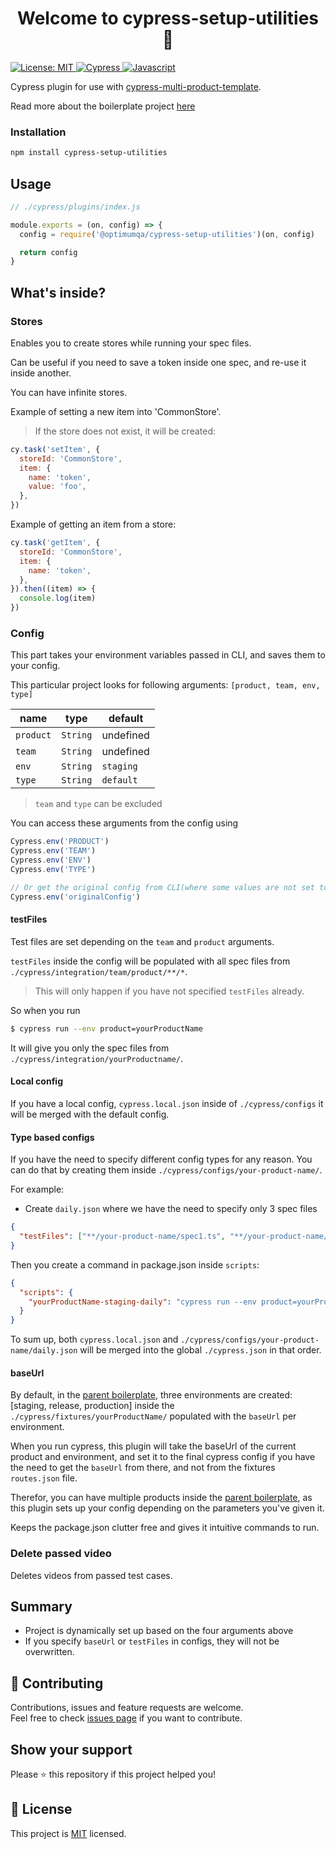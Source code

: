 <h1 align="center">Welcome to cypress-setup-utilities 👋 </h1>
<a href="https://github.com/optimumqa/cypress-setup-utilities/blob/main/LICENSE">
  <img alt="License: MIT" src="https://img.shields.io/badge/license-MIT-yellow.svg" target="_blank" />
</a>
<a href="">
  <img alt="Cypress" src="https://img.shields.io/badge/-cypress-%23E5E5E5?style=for-the-badge&logo=cypress&logoColor=058a5e" target="_blank" />
</a>
<a href="">
  <img alt="Javascript" src="https://img.shields.io/badge/javascript-%23323330.svg?style=for-the-badge&logo=javascript&logoColor=%23F7DF1E" target="_blank" />
</a>

Cypress plugin for use with [cypress-multi-product-template](https://github.com/optimumqa/cypress-multi-product-template).

Read more about the boilerplate project [here](https://github.com/optimumqa/cypress-multi-product-template/blob/main/README.md)

### Installation

```sh
npm install cypress-setup-utilities
```

## Usage

```js
// ./cypress/plugins/index.js

module.exports = (on, config) => {
  config = require('@optimumqa/cypress-setup-utilities')(on, config)

  return config
}
```

## What's inside?

### Stores

Enables you to create stores while running your spec files.

Can be useful if you need to save a token inside one spec, and re-use it inside another.

You can have infinite stores.

Example of setting a new item into 'CommonStore'.

> If the store does not exist, it will be created:

```js
cy.task('setItem', {
  storeId: 'CommonStore',
  item: {
    name: 'token',
    value: 'foo',
  },
})
```

Example of getting an item from a store:

```js
cy.task('getItem', {
  storeId: 'CommonStore',
  item: {
    name: 'token',
  },
}).then((item) => {
  console.log(item)
})
```

### Config

This part takes your environment variables passed in CLI, and saves them to your config.

This particular project looks for following arguments: `[product, team, env, type]`

| name      | type     | default   |
| --------- | -------- | --------- |
| `product` | `String` | undefined |
| `team`    | `String` | undefined |
| `env`     | `String` | `staging` |
| `type`    | `String` | `default` |

> `team` and `type` can be excluded

You can access these arguments from the config using

```js
Cypress.env('PRODUCT')
Cypress.env('TEAM')
Cypress.env('ENV')
Cypress.env('TYPE')

// Or get the original config from CLI(where some values are not set to default)
Cypress.env('originalConfig')
```

#### testFiles

Test files are set depending on the `team` and `product` arguments.

`testFiles` inside the config will be populated with all spec files from `./cypress/integration/team/product/**/*`.

> This will only happen if you have not specified `testFiles` already.

So when you run

```sh
$ cypress run --env product=yourProductName
```

It will give you only the spec files from `./cypress/integration/yourProductname/`.

#### Local config

If you have a local config, `cypress.local.json` inside of `./cypress/configs` it will be merged with the default config.

#### Type based configs

If you have the need to specify different config types for any reason. You can do that by creating them inside `./cypress/configs/your-product-name/`.

For example:

- Create `daily.json` where we have the need to specify only 3 spec files

```json
{
  "testFiles": ["**/your-product-name/spec1.ts", "**/your-product-name/spec2.ts", "**/your-product-name/spec3.ts"]
}
```

Then you create a command in package.json inside `scripts`:

```json
{
  "scripts": {
    "yourProductName-staging-daily": "cypress run --env product=yourProductName,env=staging,type=daily"
  }
}
```

To sum up, both `cypress.local.json` and `./cypress/configs/your-product-name/daily.json` will be merged into the global `./cypress.json` in that order.

#### baseUrl

By default, in the [parent boilerplate](https://github.com/optimumqa/cypress-multi-product-template), three environments are created: [staging, release, production] inside the `./cypress/fixtures/yourProductName/` populated with the `baseUrl` per environment.

When you run cypress, this plugin will take the baseUrl of the current product and environment, and set it to the final cypress config if you have the need to get the `baseUrl` from there, and not from the fixtures `routes.json` file.

Therefor, you can have multiple products inside the [parent boilerplate](https://github.com/optimumqa/cypress-multi-product-template), as this plugin sets up your config depending on the parameters you've given it.

Keeps the package.json clutter free and gives it intuitive commands to run.

### Delete passed video

Deletes videos from passed test cases.

## Summary

- Project is dynamically set up based on the four arguments above
- If you specify `baseUrl` or `testFiles` in configs, they will not be overwritten.

## 🤝 Contributing

Contributions, issues and feature requests are welcome.<br />
Feel free to check [issues page](https://github.com/optimumqa/cypress-setup-utilities/issues) if you want to contribute.<br />

## Show your support

Please ⭐️ this repository if this project helped you!

## 📝 License

This project is [MIT](https://github.com/optimumqa/cypress-setup-utilities/blob/main/LICENSE) licensed.
